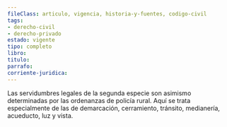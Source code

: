 ```yaml
---
fileClass: articulo, vigencia, historia-y-fuentes, codigo-civil
tags:
- derecho-civil
- derecho-privado
estado: vigente
tipo: completo
libro:
titulo:
parrafo:
corriente-juridica:
---
```

Las servidumbres legales de la segunda especie son asimismo determinadas por las ordenanzas de policía rural. Aquí se trata especialmente de las de demarcación, cerramiento, tránsito, medianería, acueducto, luz y vista.